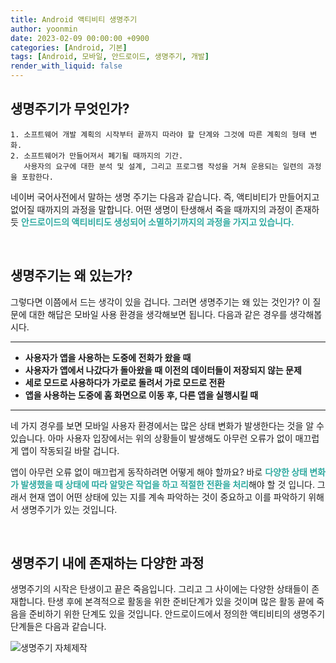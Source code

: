 ```yaml
---
title: Android 액티비티 생명주기
author: yoonmin
date: 2023-02-09 00:00:00 +0900
categories: [Android, 기본]
tags: [Android, 모바일, 안드로이드, 생명주기, 개발]
render_with_liquid: false
---
```


## 생명주기가 무엇인가?

```
1. 소프트웨어 개발 계획의 시작부터 끝까지 따라야 할 단계와 그것에 따른 계획의 형태 변화.
2. 소프트웨어가 만들어져서 폐기될 때까지의 기간. 
   사용자의 요구에 대한 분석 및 설계, 그리고 프로그램 작성을 거쳐 운용되는 일련의 과정을 포함한다.
```

네이버 국어사전에서 말하는 생명 주기는 다음과 같습니다. 즉, 액티비티가 만들어지고 없어질 때까지의 과정을 말합니다. 어떤 생명이 탄생해서 죽을 때까지의 과정이 존재하듯  <span style="color: #30aaa0">**안드로이드의 액티비티도 생성되어 소멸하기까지의 과정을 가지고 있습니다.**</span>

​		

## 생명주기는 왜 있는가?

그렇다면 이쯤에서 드는 생각이 있을 겁니다. 그러면 생명주기는 왜 있는 것인가? 이 질문에 대한 해답은 모바일 사용 환경을 생각해보면 됩니다. 다음과 같은 경우를 생각해봅시다.

---



- **사용자가 앱을 사용하는 도중에 전화가 왔을 때**
- **사용자가 앱에서 나갔다가 돌아왔을 때 이전의 데이터들이 저장되지 않는 문제**
- **세로 모드로 사용하다가 가로로 돌려서 가로 모드로 전환**
- **앱을 사용하는 도중에 홈 화면으로 이동 후, 다른 앱을 실행시킬 때**

---



네 가지 경우를 보면 모바일 사용자 환경에서는 많은 상태 변화가 발생한다는 것을 알 수 있습니다. 아마 사용자 입장에서는 위의 상황들이 발생해도 아무런 오류가 없이 매끄럽게 앱이 작동되길 바랄 겁니다. 

앱이 아무런 오류 없이 매끄럽게 동작하려면 어떻게 해야 할까요? 바로 <span style="color: #30aaa0">**다양한 상태 변화가 발생했을 때 상태에 따라 알맞은 작업을 하고 적절한 전환을 처리**</span>해야 할 것 입니다. 그래서 현재 앱이 어떤 상태에 있는 지를 계속 파악하는 것이 중요하고 이를 파악하기 위해서 생명주기가 있는 것입니다.

​		

## 생명주기 내에 존재하는 다양한 과정

생명주기의 시작은 탄생이고 끝은 죽음입니다. 그리고 그 사이에는 다양한 상태들이 존재합니다. 탄생 후에 본격적으로 활동을 위한 준비단계가 있을 것이며 많은 활동 끝에 죽음을 준비하기 위한 단계도 있을 것입니다. 안드로이드에서 정의한 액티비티의 생명주기 단계들은 다음과 같습니다.

![생명주기 자체제작](https://user-images.githubusercontent.com/80873132/218137047-4609a769-b7da-4ad4-88f3-dbf3dee592f6.png)
